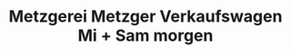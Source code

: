 ---
title: "Metzgerei Metzger Verkaufswagen Mi + Sam morgen"
url: /zuerich/metzgerei-metzger-verkaufswagen-mi-sam-morgen/
shop: Metzgerei
---